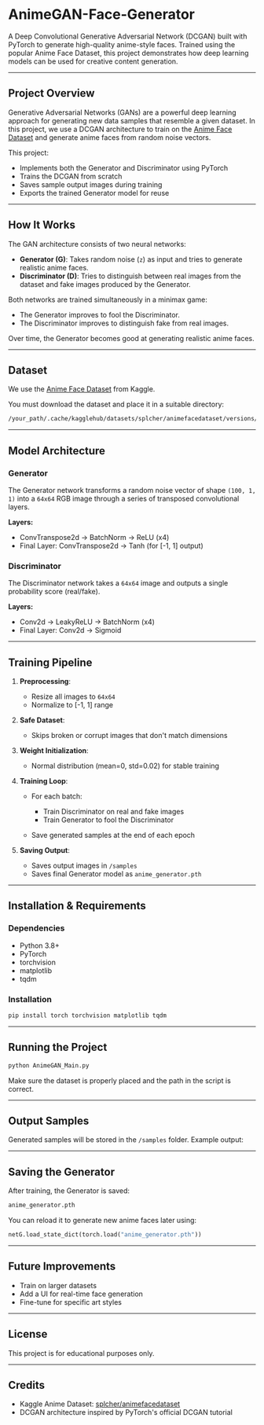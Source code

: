 # AnimeGAN-Face-Generator

A Deep Convolutional Generative Adversarial Network (DCGAN) built with PyTorch to generate high-quality anime-style faces. Trained using the popular Anime Face Dataset, this project demonstrates how deep learning models can be used for creative content generation.

---

## Project Overview

Generative Adversarial Networks (GANs) are a powerful deep learning approach for generating new data samples that resemble a given dataset. In this project, we use a DCGAN architecture to train on the [Anime Face Dataset](https://www.kaggle.com/datasets/splcher/animefacedataset) and generate anime faces from random noise vectors.

This project:

* Implements both the Generator and Discriminator using PyTorch
* Trains the DCGAN from scratch
* Saves sample output images during training
* Exports the trained Generator model for reuse

---

## How It Works

The GAN architecture consists of two neural networks:

* **Generator (G)**: Takes random noise (`z`) as input and tries to generate realistic anime faces.
* **Discriminator (D)**: Tries to distinguish between real images from the dataset and fake images produced by the Generator.

Both networks are trained simultaneously in a minimax game:

* The Generator improves to fool the Discriminator.
* The Discriminator improves to distinguish fake from real images.

Over time, the Generator becomes good at generating realistic anime faces.

---

## Dataset

We use the [Anime Face Dataset](https://www.kaggle.com/datasets/splcher/animefacedataset) from Kaggle.

You must download the dataset and place it in a suitable directory:

```bash
/your_path/.cache/kagglehub/datasets/splcher/animefacedataset/versions/3
```

---

## Model Architecture

### Generator

The Generator network transforms a random noise vector of shape `(100, 1, 1)` into a `64x64` RGB image through a series of transposed convolutional layers.

**Layers:**

* ConvTranspose2d -> BatchNorm -> ReLU (x4)
* Final Layer: ConvTranspose2d -> Tanh (for \[-1, 1] output)

### Discriminator

The Discriminator network takes a `64x64` image and outputs a single probability score (real/fake).

**Layers:**

* Conv2d -> LeakyReLU -> BatchNorm (x4)
* Final Layer: Conv2d -> Sigmoid

---

## Training Pipeline

1. **Preprocessing**:

   * Resize all images to `64x64`
   * Normalize to \[-1, 1] range

2. **Safe Dataset**:

   * Skips broken or corrupt images that don't match dimensions

3. **Weight Initialization**:

   * Normal distribution (mean=0, std=0.02) for stable training

4. **Training Loop**:

   * For each batch:

     * Train Discriminator on real and fake images
     * Train Generator to fool the Discriminator
   * Save generated samples at the end of each epoch

5. **Saving Output**:

   * Saves output images in `/samples`
   * Saves final Generator model as `anime_generator.pth`

---

## Installation & Requirements

### Dependencies

* Python 3.8+
* PyTorch
* torchvision
* matplotlib
* tqdm

### Installation

```bash
pip install torch torchvision matplotlib tqdm
```

---

## Running the Project

```bash
python AnimeGAN_Main.py
```

Make sure the dataset is properly placed and the path in the script is correct.

---

## Output Samples

Generated samples will be stored in the `/samples` folder. Example output:

---

## Saving the Generator

After training, the Generator is saved:

```bash
anime_generator.pth
```

You can reload it to generate new anime faces later using:

```python
netG.load_state_dict(torch.load("anime_generator.pth"))
```

---

## Future Improvements

* Train on larger datasets
* Add a UI for real-time face generation
* Fine-tune for specific art styles

---

## License

This project is for educational purposes only.

---

## Credits

* Kaggle Anime Dataset: [splcher/animefacedataset](https://www.kaggle.com/datasets/splcher/animefacedataset)
* DCGAN architecture inspired by PyTorch's official DCGAN tutorial
